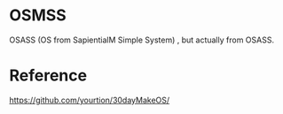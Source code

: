 # OSMSS
OSASS (OS from SapientialM Simple System) , but actually from OSASS. 

# Reference
https://github.com/yourtion/30dayMakeOS/
